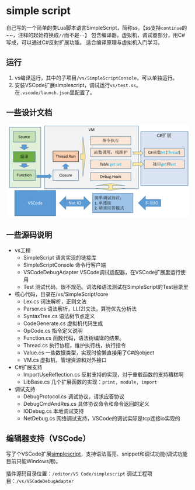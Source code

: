 # simple script

自己写的一个简单的类Lua脚本语言SimpleScript，简称ss。【ss支持`continue`的~~，注释的起始符换成`//`而不是`--`】
包含编译器，虚拟机，调试器部分，用C#写成，可以通过C#反射扩展功能。
适合编译原理与虚拟机入门学习。

## 运行
1. vs编译运行，其中的子项目`/vs/SimpleScriptConsole`，可以单独运行。
2. 安装VSCode扩展simplescript，调试运行`vs/test.ss`。在`.vscode/launch.json`里配置了。

## 一些设计文档
![整体结构](./doc/整体结构.png)

## 一些源码说明
- vs工程
    - SimpleScript 语言实现的链接库
    - SimpleScriptConsole 命令行客户端
    - VSCodeDebugAdapter VSCode调试适配器，在VSCode扩展里运行使用
    - Test 测试代码，很不规范。词法和语法测试在SimpleScript的Test目录里
- 核心代码，目录在/vs/SimpleScript/core
    - Lex.cs 词法解析，正则文法
    - Parser.cs 语法解析，LL(2)文法，算符优先分析法
    - SyntaxTree.cs 语法树节点定义
    - CodeGenerate.cs 虚拟机代码生成
    - OpCode.cs 指令定义说明
    - Function.cs 函数代码，语法树编译的结果。
    - Thread.cs 执行协程，维护执行栈，执行指令
    - Value.cs 一些数据类型，实现时偷懒直接用了C#的object
    - VM.cs 虚拟机，管理资源和对外接口
- C#扩展支持
    - ImportUseReflection.cs 反射支持的实现，对于重载函数的支持糟糕啊
    - LibBase.cs 几个扩展函数的实现：`print, module, import`
- 调试支持
    - DebugProtocol.cs 调试协议，请求应答协议
    - DebugCmdAndRes.cs 具体协议命令和命令返回的定义
    - IODebug.cs 本地调试支持
    - NetDebug.cs 网络调试支持，VSCode的调试实际是tcp连接io实现的

## 编辑器支持（VSCode）
写了个VSCode扩展[simplescript](https://marketplace.visualstudio.com/items?itemName=onemore.simplescript)，支持语法高亮、snippet和调试功能(调试功能目前只能Windows用)。

插件源码目录位置：`/editor/VS Code/simplescript`
调试工程项目：`/vs/VSCodeDebugAdapter`
